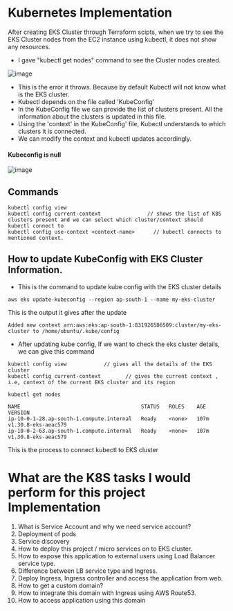 # Kubernetes Implementation

After creating EKS Cluster through Terraform scipts, when we try to see the EKS Cluster nodes from the EC2 instance using kubectl, it does not show any resources.

- I gave "kubectl get nodes" command to see the Cluster nodes created.

![image](https://github.com/user-attachments/assets/1387b980-538f-4a05-93a1-bcd8db45ebb1)


- This is the error it throws. Because by default Kubectl will not know what is the EKS cluster. 
- Kubectl depends on the file called 'KubeConfig' 
- In the KubeConfig file we can provide the list of clusters present. All the information about the clusters is updated in this file.
- Using the 'context' in the KubeConfig' file, Kubectl understands to which clusters it is connected. 
- We can modify the context and kubectl updates accordingly. 

#### Kubeconfig is null 

![image](https://github.com/user-attachments/assets/0d64e4d5-e2d4-4f09-aa50-f77570f5ea8a)

## Commands
```
kubectl config view
kubectl config current-context               // shows the list of K8S clusters present and we can select which cluster/context should kubectl connect to
kubectl config use-context <context-name>      // kubectl connects to mentioned context. 
```

## How to update KubeConfig with EKS Cluster Information.               
- This is the command to update kube config with the EKS cluster details
```
aws eks update-kubeconfig --region ap-south-1 --name my-eks-cluster              
```
This is the output it gives after the update
```
Added new context arn:aws:eks:ap-south-1:831926586509:cluster/my-eks-cluster to /home/ubuntu/.kube/config
```

- After updating kube config, If we want to check the eks cluster details, we can give this command
```
kubectl config view            // gives all the details of the EKS cluster
kubectl config current-context        // gives the current context , i.e, context of the current EKS cluster and its region
```

```
kubectl get nodes              

NAME                                       STATUS   ROLES    AGE    VERSION
ip-10-0-1-28.ap-south-1.compute.internal   Ready    <none>   107m   v1.30.8-eks-aeac579
ip-10-0-2-63.ap-south-1.compute.internal   Ready    <none>   107m   v1.30.8-eks-aeac579
```

This is the process to connect kubectl to EKS cluster


# What are the K8S tasks I would perform for this project Implementation

1. What is Service Account and why we need service account?
2. Deployment of pods
3. Service discovery
4. How to deploy this project / micro services on to EKS cluster.
5. How to expose this application to external users using Load Balancer service type. 
6. Difference between LB service type and Ingress.
7. Deploy Ingress, Ingress controller and access the application from web. 
8. How to get a custom domain?
9. How to integrate this domain with Ingress using AWS Route53. 
10. How to access application using this domain















